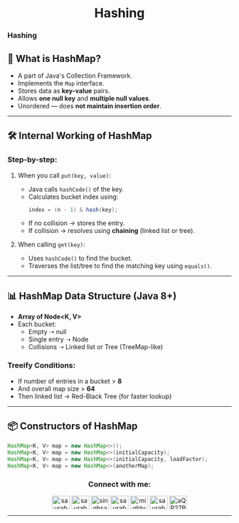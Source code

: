 <h1 align="center" > Hashing </h1>
<p align="center" > </p>


### Hashing

## 🧠 What is HashMap?
- A part of Java's Collection Framework.
- Implements the `Map` interface.
- Stores data as **key-value** pairs.
- Allows **one null key** and **multiple null values**.
- Unordered — does **not maintain insertion order**.

---

## 🛠️ Internal Working of HashMap
### Step-by-step:
1. When you call `put(key, value)`:
   - Java calls `hashCode()` of the key.
   - Calculates bucket index using:
     ```java
     index = (n - 1) & hash(key);
     ```
   - If no collision → stores the entry.
   - If collision → resolves using **chaining** (linked list or tree).

2. When calling `get(key)`:
   - Uses `hashCode()` to find the bucket.
   - Traverses the list/tree to find the matching key using `equals()`.

---

## 📊 HashMap Data Structure (Java 8+)
- **Array of Node<K, V>**
- Each bucket:
  - Empty ➝ null
  - Single entry ➝ Node
  - Collisions ➝ Linked list or Tree (TreeMap-like)

### Treeify Conditions:
- If number of entries in a bucket > **8**
- And overall map size > **64**
- Then linked list → Red-Black Tree (for faster lookup)

---

## 📦 Constructors of HashMap
```java
HashMap<K, V> map = new HashMap<>();
HashMap<K, V> map = new HashMap<>(initialCapacity);
HashMap<K, V> map = new HashMap<>(initialCapacity, loadFactor);
HashMap<K, V> map = new HashMap<>(anotherMap);
```













<h3 align="center">Connect with me:</h3>
<p align="center">
<a href="https://twitter.com/saurabhbahadur" target="blank"><img align="center" src="https://raw.githubusercontent.com/rahuldkjain/github-profile-readme-generator/master/src/images/icons/Social/twitter.svg" alt="saurabhbahadur" height="30" width="40" /></a>
<a href="https://linkedin.com/in/saurabhbahadur" target="blank"><img align="center" src="https://raw.githubusercontent.com/rahuldkjain/github-profile-readme-generator/master/src/images/icons/Social/linked-in-alt.svg" alt="saurabhbahadur" height="30" width="40" /></a>
<a href="https://fb.com/singhsaurabhbahadur" target="blank"><img align="center" src="https://raw.githubusercontent.com/rahuldkjain/github-profile-readme-generator/master/src/images/icons/Social/facebook.svg" alt="singhsaurabhbahadur" height="30" width="40" /></a>
<a href="https://instagram.com/saurabhbahadur_" target="blank"><img align="center" src="https://raw.githubusercontent.com/rahuldkjain/github-profile-readme-generator/master/src/images/icons/Social/instagram.svg" alt="saurabhbahadur_" height="30" width="40" /></a>
<a href="https://www.youtube.com/c/mighty saur" target="blank"><img align="center" src="https://raw.githubusercontent.com/rahuldkjain/github-profile-readme-generator/master/src/images/icons/Social/youtube.svg" alt="mighty saur" height="30" width="40" /></a>
<a href="https://www.hackerrank.com/saurabhbahadur" target="blank"><img align="center" src="https://raw.githubusercontent.com/rahuldkjain/github-profile-readme-generator/master/src/images/icons/Social/hackerrank.svg" alt="saurabhbahadur" height="30" width="40" /></a>
<a href="https://discord.gg/aQR27Bg7de" target="blank"><img align="center" src="https://raw.githubusercontent.com/rahuldkjain/github-profile-readme-generator/master/src/images/icons/Social/discord.svg" alt="aQR27Bg7de" height="30" width="40" /></a>
</p>




---
